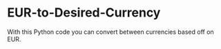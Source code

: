 # EUR-to-Desired-Currency
With this Python code you can convert between currencies based off on EUR.

